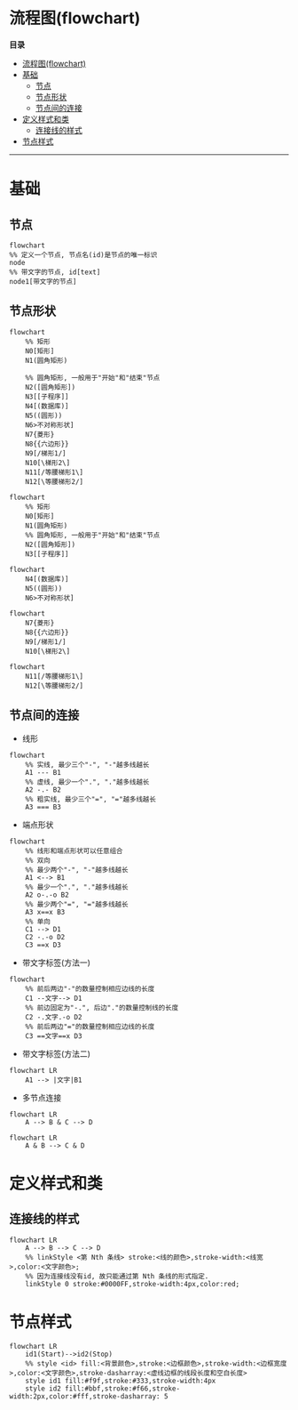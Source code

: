 # 流程图(flowchart)

**目录**

- [流程图(flowchart)](#流程图flowchart)
- [基础](#基础)
  - [节点](#节点)
  - [节点形状](#节点形状)
  - [节点间的连接](#节点间的连接)
- [定义样式和类](#定义样式和类)
  - [连接线的样式](#连接线的样式)
- [节点样式](#节点样式)


---

# 基础

## 节点

```mermaid
flowchart
%% 定义一个节点, 节点名(id)是节点的唯一标识
node
%% 带文字的节点, id[text]
node1[带文字的节点]
```

## 节点形状

```
flowchart
    %% 矩形
    N0[矩形]
    N1(圆角矩形)

    %% 圆角矩形, 一般用于"开始"和"结束"节点
    N2([圆角矩形])
    N3[[子程序]]
    N4[(数据库)]
    N5((圆形))
    N6>不对称形状]
    N7{菱形}
    N8{{六边形}}
    N9[/梯形1/]
    N10[\梯形2\]
    N11[/等腰梯形1\]
    N12[\等腰梯形2/]
```

```mermaid
flowchart
    %% 矩形
    N0[矩形]
    N1(圆角矩形)
    %% 圆角矩形, 一般用于"开始"和"结束"节点
    N2([圆角矩形])
    N3[[子程序]]
```

```mermaid
flowchart
    N4[(数据库)]
    N5((圆形))
    N6>不对称形状]
```

```mermaid
flowchart
    N7{菱形}
    N8{{六边形}}
    N9[/梯形1/]
    N10[\梯形2\]
```

```mermaid
flowchart
    N11[/等腰梯形1\]
    N12[\等腰梯形2/]
```

## 节点间的连接

- 线形
  
```mermaid
flowchart
    %% 实线, 最少三个"-", "-"越多线越长
    A1 --- B1
    %% 虚线, 最少一个".", "."越多线越长
    A2 -.- B2
    %% 粗实线, 最少三个"=", "="越多线越长
    A3 === B3
```


- 端点形状
  
```mermaid
flowchart
    %% 线形和端点形状可以任意组合
    %% 双向
    %% 最少两个"-", "-"越多线越长
    A1 <--> B1
    %% 最少一个".", "."越多线越长
    A2 o-.-o B2
    %% 最少两个"=", "="越多线越长
    A3 x==x B3
    %% 单向
    C1 --> D1
    C2 -.-o D2
    C3 ==x D3
```
- 带文字标签(方法一)

```mermaid
flowchart
    %% 前后两边"-"的数量控制相应边线的长度
    C1 --文字--> D1
    %% 前边固定为"-.", 后边"."的数量控制线的长度
    C2 -.文字.-o D2
    %% 前后两边"="的数量控制相应边线的长度
    C3 ==文字==x D3
```

- 带文字标签(方法二)

```mermaid
flowchart LR
    A1 --> |文字|B1
```

- 多节点连接

```mermaid
flowchart LR
    A --> B & C --> D
```

```mermaid
flowchart LR
    A & B --> C & D
```

# 定义样式和类

## 连接线的样式

```mermaid
flowchart LR 
    A --> B --> C --> D
    %% linkStyle <第 Nth 条线> stroke:<线的颜色>,stroke-width:<线宽>,color:<文字颜色>;
    %% 因为连接线没有id, 故只能通过第 Nth 条线的形式指定.
    linkStyle 0 stroke:#0000FF,stroke-width:4px,color:red;
```

# 节点样式

```mermaid
flowchart LR
    id1(Start)-->id2(Stop)
    %% style <id> fill:<背景颜色>,stroke:<边框颜色>,stroke-width:<边框宽度>,color:<文字颜色>,stroke-dasharray:<虚线边框的线段长度和空白长度>
    style id1 fill:#f9f,stroke:#333,stroke-width:4px
    style id2 fill:#bbf,stroke:#f66,stroke-width:2px,color:#fff,stroke-dasharray: 5
```





